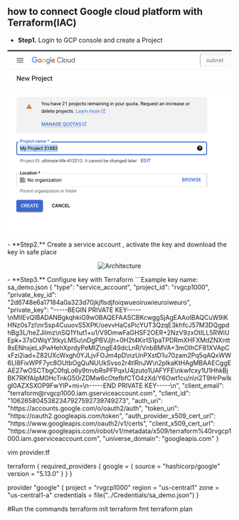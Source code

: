 ## how to connect Google cloud platform with Terraform(IAC)
- **Step1.** Login to GCP console and create a Project
<p align="center">
  <img src="./images/How_to_create_project_gcp.png" width="600" title="Architecture" alt="Architecture">
</p>
- **Step2.** Create a service account , activate the key and download the key in safe place
<p align="center">
  <img src="./images/gc-activate-key.png" width="600" title="Architecture" alt="Architecture">
</p>
- **Step3.** Configure key with Terraform
```Example
key name: sa_demo.json
{
  "type": "service_account",
  "project_id": "rvgcp1000",
  "private_key_id": "2d6748e6a17184a0a323d70jkjflsdjfoiqwueoiruwieuroiweuro",
  "private_key": "-----BEGIN PRIVATE KEY-----\nMIIEvQIBADANBgkqhkiG9w0BAQEFAASCBKcwggSjAgEAAoIBAQCuW9iKHNz0s7zl\nrSsp4CuuovS5XPK/oevvHaCsPicYUT3QzqE3khfcJ57M3DQgpdhBg3L/heZJilmz\nSQ1Ytut1+u1/V9DmwFaGHSF2OER+2NzV9zxOtILL5RWiUEpk+37sOWqY3tkyLMSu\nDgPBVJjh+0H2t4KirIS1paTPDRmXHFXMdZNXntt8sENhsjeLxPwHehXprdyPeMIZ\ngE49dcLnR/Vnb8MVA+3mOlhCF81XVApCxFzi2iad+Z82UXcWxgh0YJLjvFOJm4pD\nzUnPXstD1u70zam2Pq5qAQxWW6LI8FixWPF7yc8OUtbOgQuNUUkSvso2r4tlRnJW\n2plkaKtHAgMBAAECggEAE27wOSCTbgC0fqLo6y9tnvbRsPFPqxU4jzuto1UAFYFE\nkwfcxy1U1HhkBjBK7RKfAlpM0HcTnkG50rZDMw6cOtefbfCTO4zXd/Y6Owt1cu/n\n2T9HrPwIkgI0AZXSXOP9FwYlP+mi=\n-----END PRIVATE KEY-----\n",
  "client_email": "terraform@rvgcp1000.iam.gserviceaccount.com",
  "client_id": "1062658045382347927592739749273",
  "auth_uri": "https://accounts.google.com/o/oauth2/auth",
  "token_uri": "https://oauth2.googleapis.com/token",
  "auth_provider_x509_cert_url": "https://www.googleapis.com/oauth2/v1/certs",
  "client_x509_cert_url": "https://www.googleapis.com/robot/v1/metadata/x509/terraform%40rvgcp1000.iam.gserviceaccount.com",
  "universe_domain": "googleapis.com"
}

vim provider.tf

terraform {
  required_providers {
    google = {
      source = "hashicorp/google"
      version = "5.13.0"
    }
  }
}

provider "google" {
  project = "rvgcp1000"
  region = "us-central1"
  zone = "us-central1-a"
  credentials = file("../Credentials/sa_demo.json")
}

#Run the commands
terraform init
terraform fmt
terraform plan
```